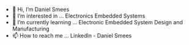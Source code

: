 - 👋 Hi, I’m Daniel Smees
- 👀 I’m interested in ... Electronics Embedded Systems
- 🌱 I’m currently learning ... Electronic Embedded System Design and Manufacturing 
- 📫 How to reach me ... LinkedIn - Daniel Smees

<!---
dsmees/dsmees is a ✨ special ✨ repository because its `README.md` (this file) appears on your GitHub profile.
You can click the Preview link to take a look at your changes.
--->
